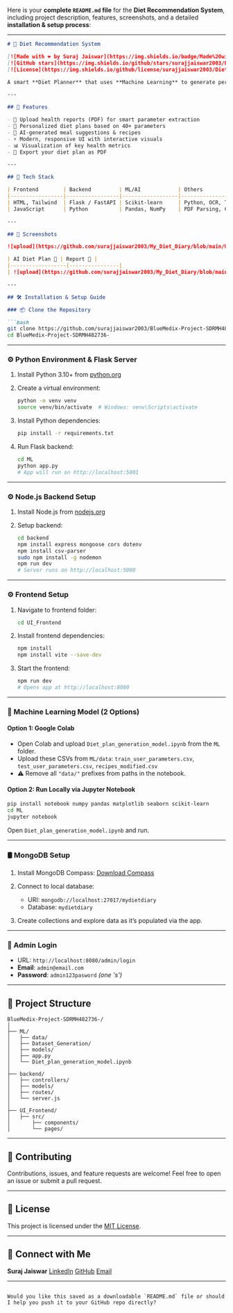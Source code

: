 Here is your **complete `README.md` file** for the **Diet Recommendation System**, including project description, features, screenshots, and a detailed **installation & setup process**:

---

````markdown
# 🥗 Diet Recommendation System

[![Made with ❤️ by Suraj Jaiswar](https://img.shields.io/badge/Made%20with%20%E2%9D%A4%EF%B8%8F%20by-Suraj%20Jaiswar-blueviolet)](https://www.linkedin.com/in/suraj-jaiswar-7007251b6/)
[![GitHub stars](https://img.shields.io/github/stars/surajjaiswar2003/Diet-Recommendation-System?style=social)](https://github.com/surajjaiswar2003/Diet-Recommendation-System/stargazers)
[![License](https://img.shields.io/github/license/surajjaiswar2003/Diet-Recommendation-System)](LICENSE)

A smart **Diet Planner** that uses **Machine Learning** to generate personalized diet plans and recipes based on 40+ health, lifestyle, and dietary parameters extracted from your health report.

---

## 🧠 Features

- 📄 Upload health reports (PDF) for smart parameter extraction
- 🧬 Personalized diet plans based on 40+ parameters
- 🥘 AI-generated meal suggestions & recipes
- ⚡ Modern, responsive UI with interactive visuals
- 📊 Visualization of key health metrics
- 🧾 Export your diet plan as PDF

---

## 🚀 Tech Stack

| Frontend        | Backend         | ML/AI            | Others              |
|-----------------|-----------------|------------------|----------------------|
| HTML, Tailwind  | Flask / FastAPI | Scikit-learn     | Python, OCR, Tesseract |
| JavaScript      | Python          | Pandas, NumPy    | PDF Parsing, Chart.js |

---

## 📸 Screenshots

![upload](https://github.com/surajjaiswar2003/My_Diet_Diary/blob/main/UI_Frontend/Screenshot%202025-04-30%20113226.png)

| AI Diet Plan 🥗 | Report 🧾 |
|------------------|----------------|
| ![upload](https://github.com/surajjaiswar2003/My_Diet_Diary/blob/main/UI_Frontend/Screenshot%202025-05-11%20083716.png) | ![result](https://github.com/surajjaiswar2003/My_Diet_Diary/blob/main/UI_Frontend/Screenshot%202025-05-11%20083615.png) |

---

## 🛠️ Installation & Setup Guide

### 📦 Clone the Repository

```bash
git clone https://github.com/surajjaiswar2003/BlueMedix-Project-SDRMH482736-.git
cd BlueMedix-Project-SDRMH482736-
````

---

### ⚙️ Python Environment & Flask Server

1. Install Python 3.10+ from [python.org](https://www.python.org/downloads/)

2. Create a virtual environment:

   ```bash
   python -m venv venv
   source venv/bin/activate  # Windows: venv\Scripts\activate
   ```

3. Install Python dependencies:

   ```bash
   pip install -r requirements.txt
   ```

4. Run Flask backend:

   ```bash
   cd ML
   python app.py
   # App will run on http://localhost:5001
   ```

---

### ⚙️ Node.js Backend Setup

1. Install Node.js from [nodejs.org](https://nodejs.org/en/download)

2. Setup backend:

   ```bash
   cd backend
   npm install express mongoose cors dotenv
   npm install csv-parser
   sudo npm install -g nodemon
   npm run dev
   # Server runs on http://localhost:5000
   ```

---

### ⚙️ Frontend Setup

1. Navigate to frontend folder:

   ```bash
   cd UI_Frontend
   ```

2. Install frontend dependencies:

   ```bash
   npm install
   npm install vite --save-dev
   ```

3. Start the frontend:

   ```bash
   npm run dev
   # Opens app at http://localhost:8080
   ```

---

### 🧠 Machine Learning Model (2 Options)

#### Option 1: Google Colab

* Open Colab and upload `Diet_plan_generation_model.ipynb` from the `ML` folder.
* Upload these CSVs from `ML/data`:
  `train_user_parameters.csv`, `test_user_parameters.csv`, `recipes_modified.csv`
* ⚠️ Remove all `"data/"` prefixes from paths in the notebook.

#### Option 2: Run Locally via Jupyter Notebook

```bash
pip install notebook numpy pandas matplotlib seaborn scikit-learn
cd ML
jupyter notebook
```

Open `Diet_plan_generation_model.ipynb` and run.

---

### 🛢️ MongoDB Setup

1. Install MongoDB Compass: [Download Compass](https://www.mongodb.com/products/tools/compass)

2. Connect to local database:

   * URI: `mongodb://localhost:27017/mydietdiary`
   * Database: `mydietdiary`

3. Create collections and explore data as it’s populated via the app.

---

### 🔑 Admin Login

* URL: `http://localhost:8080/admin/login`
* **Email**: `admin@email.com`
* **Password**: `admin123pasword` *(one 's')*

---

## 📁 Project Structure

```
BlueMedix-Project-SDRMH482736-/
│
├── ML/
│   ├── data/
│   ├── Dataset_Generation/
│   ├── models/
│   ├── app.py
│   └── Diet_plan_generation_model.ipynb
│
├── backend/
│   ├── controllers/
│   ├── models/
│   ├── routes/
│   └── server.js
│
├── UI_Frontend/
│   ├── src/
│       ├── components/
│       └── pages/
```

---

## 🤝 Contributing

Contributions, issues, and feature requests are welcome!
Feel free to open an issue or submit a pull request.

---

## 📄 License

This project is licensed under the [MIT License](LICENSE).

---

## 🔗 Connect with Me

**Suraj Jaiswar**
[LinkedIn](https://www.linkedin.com/in/suraj-jaiswar-7007251b6/)
[GitHub](https://github.com/Suraj-Jaiswar)
[Email](mailto:jaiswarsuraj2003@gmail.com)

---

```

Would you like this saved as a downloadable `README.md` file or should I help you push it to your GitHub repo directly?
```
